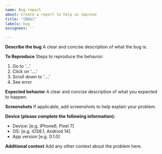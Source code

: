 ```yaml
---
name: Bug report
about: Create a report to help us improve
title: "[BUG]"
labels: bug
assignees: ''

---
```


**Describe the bug**
A clear and concise description of what the bug is.

**To Reproduce**
Steps to reproduce the behavior:
1. Go to '...'
2. Click on '....'
3. Scroll down to '....'
4. See error

**Expected behavior**
A clear and concise description of what you expected to happen.

**Screenshots**
If applicable, add screenshots to help explain your problem.

**Device (please complete the following information):**
 - Device: [e.g. iPhone6, Pixel 7]
 - OS: [e.g. iOS8.1, Android 14]
 - App version [e.g. 0.1.0]

**Additional context**
Add any other context about the problem here.

